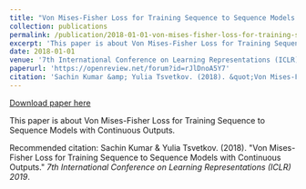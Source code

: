 ```yaml
---
title: "Von Mises-Fisher Loss for Training Sequence to Sequence Models with Continuous Outputs"
collection: publications
permalink: /publication/2018-01-01-von-mises-fisher-loss-for-training-sequence-to-sequence-models-with-continuous-outputs
excerpt: 'This paper is about Von Mises-Fisher Loss for Training Sequence to Sequence Models with Continuous Outputs.'
date: 2018-01-01
venue: '7th International Conference on Learning Representations (ICLR) 2019'
paperurl: 'https://openreview.net/forum?id=rJlDnoA5Y7'
citation: 'Sachin Kumar &amp; Yulia Tsvetkov. (2018). &quot;Von Mises-Fisher Loss for Training Sequence to Sequence Models with Continuous Outputs.&quot; <i>7th International Conference on Learning Representations (ICLR) 2019</i>.'
---
```


<a href='https://openreview.net/forum?id=rJlDnoA5Y7'>Download paper here</a>

This paper is about Von Mises-Fisher Loss for Training Sequence to Sequence Models with Continuous Outputs.

Recommended citation: Sachin Kumar & Yulia Tsvetkov. (2018). "Von Mises-Fisher Loss for Training Sequence to Sequence Models with Continuous Outputs." <i>7th International Conference on Learning Representations (ICLR) 2019</i>.